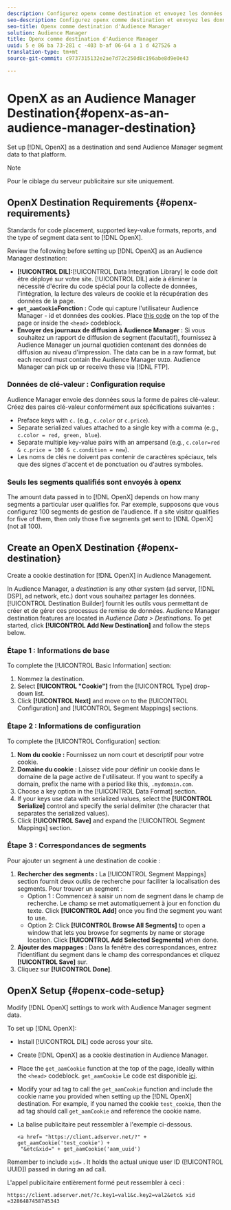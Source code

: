 ```yaml
---
description: Configurez openx comme destination et envoyez les données de segment Audience Manager à cette plateforme.
seo-description: Configurez openx comme destination et envoyez les données de segment Audience Manager à cette plateforme.
seo-title: Openx comme destination d'Audience Manager
solution: Audience Manager
title: Openx comme destination d'Audience Manager
uuid: 5 e 86 ba 73-281 c -403 b-af 06-64 a 1 d 427526 a
translation-type: tm+mt
source-git-commit: c9737315132e2ae7d72c250d8c196abe8d9e0e43

---
```



# OpenX as an Audience Manager Destination{#openx-as-an-audience-manager-destination}

Set up [!DNL OpenX] as a destination and send Audience Manager segment data to that platform.

>[!NOTE]
>
>Pour le ciblage du serveur publicitaire sur site uniquement.

## OpenX Destination Requirements {#openx-requirements}

Standards for code placement, supported key-value formats, reports, and the type of segment data sent to [!DNL OpenX].

<!-- aam-openx-requirements.xml -->

Review the following before setting up [!DNL OpenX] as an Audience Manager destination:

* **[!UICONTROL DIL]:**[!UICONTROL Data Integration Library] le code doit être déployé sur votre site. [!UICONTROL DIL] aide à éliminer la nécessité d&#39;écrire du code spécial pour la collecte de données, l&#39;intégration, la lecture des valeurs de cookie et la récupération des données de la page.
* **`get_aamCookie`Fonction :** Code qui capture l&#39;utilisateur Audience Manager - id et données des cookies. Place [this code](../../features/destinations/get-aam-cookie-code.md) on the top of the page or inside the `<head>` codeblock.
* **Envoyer des journaux de diffusion à Audience Manager :** Si vous souhaitez un rapport de diffusion de segment (facultatif), fournissez à Audience Manager un journal quotidien contenant des données de diffusion au niveau d&#39;impression. The data can be in a raw format, but each record must contain the Audience Manager `UUID`. Audience Manager can pick up or receive these via [!DNL FTP].

### Données de clé-valeur : Configuration requise

Audience Manager envoie des données sous la forme de paires clé-valeur. Créez des paires clé-valeur conformément aux spécifications suivantes :

* Preface keys with `c.` (e.g., `c.color` or `c.price`).
* Separate serialized values attached to a single key with a comma (e.g., `c.color = red, green, blue`).
* Separate multiple key-value pairs with an ampersand (e.g., `c.color=red & c.price = 100 & c.condition = new`).
* Les noms de clés ne doivent pas contenir de caractères spéciaux, tels que des signes d&#39;accent et de ponctuation ou d&#39;autres symboles.

### Seuls les segments qualifiés sont envoyés à openx

The amount data passed in to [!DNL OpenX] depends on how many segments a particular user qualifies for. Par exemple, supposons que vous configurez 100 segments de gestion de l&#39;audience. If a site visitor qualifies for five of them, then only those five segments get sent to [!DNL OpenX] (not all 100).

## Create an OpenX Destination {#openx-destination}

Create a cookie destination for [!DNL OpenX] in Audience Management.

<!-- aam-openx-destination.xml -->

In Audience Manager, a *destination* is any other system (ad server, [!DNL DSP], ad network, etc.) dont vous souhaitez partager les données. [!UICONTROL Destination Builder] fournit les outils vous permettant de créer et de gérer ces processus de remise de données. Audience Manager destination features are located in *Audience Data &gt; Destinations*. To get started, click **[!UICONTROL Add New Destination]** and follow the steps below.

### Étape 1 : Informations de base

To complete the [!UICONTROL Basic Information] section:

1. Nommez la destination.
1. Select **[!UICONTROL "Cookie"]** from the [!UICONTROL Type] drop-down list.
1. Click **[!UICONTROL Next]** and move on to the [!UICONTROL Configuration] and [!UICONTROL Segment Mappings] sections.

### Étape 2 : Informations de configuration

To complete the [!UICONTROL Configuration] section:

1. **Nom du cookie :** Fournissez un nom court et descriptif pour votre cookie.
1. **Domaine du cookie :** Laissez vide pour définir un cookie dans le domaine de la page active de l&#39;utilisateur. If you want to specify a domain, prefix the name with a period like this, `.mydomain.com`.
1. Choose a key option in the [!UICONTROL Data Format] section.
1. If your keys use data with serialized values, select the **[!UICONTROL Serialize]** control and specify the serial delimiter (the character that separates the serialized values).
1. Click **[!UICONTROL Save]** and expand the [!UICONTROL Segment Mappings] section.

### Étape 3 : Correspondances de segments

Pour ajouter un segment à une destination de cookie :

1. **Rechercher des segments :** La [!UICONTROL Segment Mappings] section fournit deux outils de recherche pour faciliter la localisation des segments. Pour trouver un segment :
   * Option 1 : Commencez à saisir un nom de segment dans le champ de recherche. Le champ se met automatiquement à jour en fonction du texte. Click **[!UICONTROL Add]** once you find the segment you want to use.
   * Option 2: Click **[!UICONTROL Browse All Segments]** to open a window that lets you browse for segments by name or storage location. Click **[!UICONTROL Add Selected Segments]** when done.
1. **Ajouter des mappages :** Dans la fenêtre des correspondances, entrez l&#39;identifiant du segment dans le champ des correspondances et cliquez **[!UICONTROL Save]** sur.
1. Cliquez sur **[!UICONTROL Done]**.

## OpenX Setup {#openx-code-setup}

Modify [!DNL OpenX] settings to work with Audience Manager segment data.

<!-- aam-openx-code.xml -->

To set up [!DNL OpenX]:

* Install [!UICONTROL DIL] code across your site.
* Create [!DNL OpenX] as a cookie destination in Audience Manager.
* Place the `get_aamCookie` function at the top of the page, ideally within the `<head>` codeblock. `get_aamCookie` Le code est disponible [ici](../../features/destinations/get-aam-cookie-code.md).
* Modify your ad tag to call the `get_aamCookie` function and include the cookie name you provided when setting up the [!DNL OpenX] destination. For example, if you named the cookie `test_cookie`, then the ad tag should call `get_aamCookie` and reference the cookie name.
* La balise publicitaire peut ressembler à l&#39;exemple ci-dessous.

   ```
   <a href= "https://client.adserver.net/?" + get_aamCookie('test_cookie') +
    "&etc&xid=" + get_aamCookie('aam_uuid')
   ```

Remember to include `xid=` . It holds the actual unique user ID ([!UICONTROL UUID]) passed in during an ad call.

L&#39;appel publicitaire entièrement formé peut ressembler à ceci :

```
https://client.adserver.net/?c.key1=val1&c.key2=val2&etc& xid =3286487458745343
```
